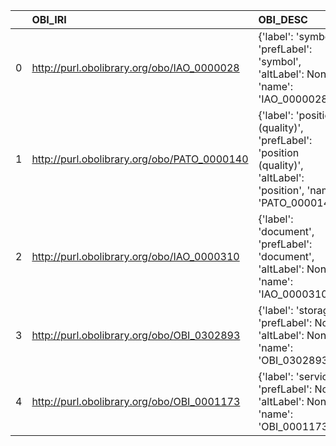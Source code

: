 |    | OBI_IRI                                     | OBI_DESC                                                                                                           | OFM_IRI                                             | OFM_DESC             |
|---:|:--------------------------------------------|:-------------------------------------------------------------------------------------------------------------------|:----------------------------------------------------|:---------------------|
|  0 | http://purl.obolibrary.org/obo/IAO_0000028  | {'label': 'symbol', 'prefLabel': 'symbol', 'altLabel': None, 'name': 'IAO_0000028'}                                | http://www.ontologies.com/Ontology3197.owl#Symbol   | {'name': 'symbol'}   |
|  1 | http://purl.obolibrary.org/obo/PATO_0000140 | {'label': 'position (quality)', 'prefLabel': 'position (quality)', 'altLabel': 'position', 'name': 'PATO_0000140'} | http://www.ontologies.com/Ontology3197.owl#Position | {'name': 'position'} |
|  2 | http://purl.obolibrary.org/obo/IAO_0000310  | {'label': 'document', 'prefLabel': 'document', 'altLabel': None, 'name': 'IAO_0000310'}                            | http://www.ontologies.com/Ontology3197.owl#Document | {'name': 'document'} |
|  3 | http://purl.obolibrary.org/obo/OBI_0302893  | {'label': 'storage', 'prefLabel': None, 'altLabel': None, 'name': 'OBI_0302893'}                                   | http://www.ontologies.com/Ontology3197.owl#Storage  | {'name': 'storage'}  |
|  4 | http://purl.obolibrary.org/obo/OBI_0001173  | {'label': 'service', 'prefLabel': None, 'altLabel': None, 'name': 'OBI_0001173'}                                   | http://www.ontologies.com/Ontology3197.owl#Service  | {'name': 'service'}  |